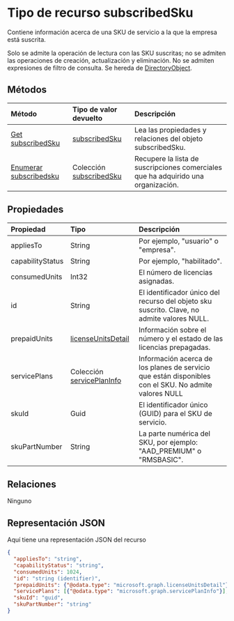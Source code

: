 # <a name="subscribedsku-resource-type"></a>Tipo de recurso subscribedSku

Contiene información acerca de una SKU de servicio a la que la empresa está suscrita.

Solo se admite la operación de lectura con las SKU suscritas; no se admiten las operaciones de creación, actualización y eliminación. No se admiten expresiones de filtro de consulta. Se hereda de [DirectoryObject](directoryobject.md).

## <a name="methods"></a>Métodos
| Método           | Tipo de valor devuelto    |Descripción|
|:---------------|:--------|:----------|
|[Get subscribedSku](../api/subscribedsku_get.md) | [subscribedSku](subscribedsku.md) |Lea las propiedades y relaciones del objeto subscribedSku.|
|[Enumerar subscribedsku](../api/subscribedsku_list.md) | Colección [subscribedSku](subscribedsku.md) |Recupere la lista de suscripciones comerciales que ha adquirido una organización.|

## <a name="properties"></a>Propiedades
| Propiedad       | Tipo    |Descripción|
|:---------------|:--------|:----------|
|appliesTo|String| Por ejemplo, "usuario" o "empresa". |
|capabilityStatus|String| Por ejemplo, "habilitado". |
|consumedUnits|Int32| El número de licencias asignadas. |
|id|String| El identificador único del recurso del objeto sku suscrito. Clave, no admite valores NULL. |
|prepaidUnits|[licenseUnitsDetail](licenseunitsdetail.md)| Información sobre el número y el estado de las licencias prepagadas. |
|servicePlans|Colección [servicePlanInfo](serviceplaninfo.md)| Información acerca de los planes de servicio que están disponibles con el SKU. No admite valores NULL |
|skuId|Guid| El identificador único (GUID) para el SKU de servicio. |
|skuPartNumber|String| La parte numérica del SKU, por ejemplo: "AAD_PREMIUM" o "RMSBASIC". |

## <a name="relationships"></a>Relaciones
Ninguno

## <a name="json-representation"></a>Representación JSON

Aquí tiene una representación JSON del recurso

<!-- {
  "blockType": "resource",
  "optionalProperties": [

  ],
  "keyProperty": "id",
  "@odata.type": "microsoft.graph.subscribedSku"
}-->

```json
{
  "appliesTo": "string",
  "capabilityStatus": "string",
  "consumedUnits": 1024,
  "id": "string (identifier)",
  "prepaidUnits": {"@odata.type": "microsoft.graph.licenseUnitsDetail"},
  "servicePlans": [{"@odata.type": "microsoft.graph.servicePlanInfo"}],
  "skuId": "guid",
  "skuPartNumber": "string"
}

```
<!-- uuid: 8fcb5dbc-d5aa-4681-8e31-b001d5168d79
2015-10-25 14:57:30 UTC -->
<!-- {
  "type": "#page.annotation",
  "description": "subscribedSku resource",
  "keywords": "",
  "section": "documentation",
  "tocPath": ""
}-->
